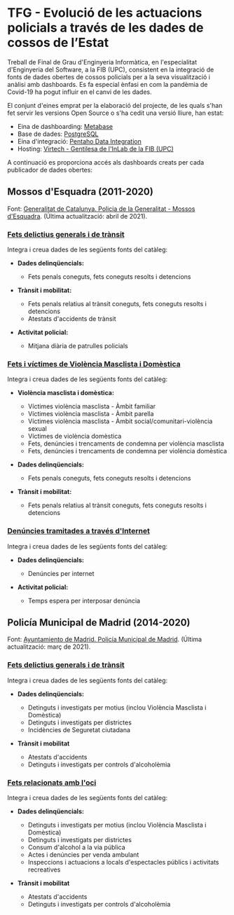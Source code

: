 # TFG - Evolució de les actuacions policials a través de les dades de cossos de l’Estat
Treball de Final de Grau d'Enginyeria Informàtica, en l'especialitat d'Enginyeria del Software, a la FIB (UPC), consistent en la integració de fonts de dades obertes de cossos policials per a la seva visualització i anàlisi amb dashboards. Es fa especial ènfasi en com la pandèmia de Covid-19 ha pogut influir en el canvi de les dades.

El conjunt d'eines emprat per la elaboració del projecte, de les quals s'han fet servir les versions Open Source o s'ha cedit una versió lliure, han estat:
- Eina de dashboarding: [Metabase](https://www.metabase.com/)
- Base de dades: [PostgreSQL](https://www.postgresql.org/)
- Eina d'integració: [Pentaho Data Integration](https://sourceforge.net/projects/pentaho/files/Data%20Integration/)
- Hosting: [Virtech - Gentilesa de l'InLab de la FIB (UPC)](https://inlab.fib.upc.edu/es/servicio-de-cloud-docente-de-la-fib-virtech)


A continuació es proporciona accés als dashboards creats per cada publicador de dades obertes:

## Mossos d'Esquadra (2011-2020)
Font: [Generalitat de Catalunya. Policia de la Generalitat - Mossos d'Esquadra](https://mossos.gencat.cat/ca/els_mossos_desquadra/indicadors_i_qualitat/dades_obertes/). (Última actualització: abril de 2021).
### [Fets delictius generals i de trànsit](http://nattech.fib.upc.edu:40340/public/dashboard/30e41269-da10-4061-b334-7d4f42c6ad6b#theme=night)
Integra i creua dades de les següents fonts del catàleg:
- **Dades delinqüencials:**
  - Fets penals coneguts, fets coneguts resolts i detencions

- **Trànsit i mobilitat:**
  - Fets penals relatius al trànsit coneguts, fets coneguts resolts i detencions
  - Atestats d'accidents de trànsit

- **Activitat policial:**
  - Mitjana diària de patrulles policials

### [Fets i víctimes de Violència Masclista i Domèstica](http://nattech.fib.upc.edu:40340/public/dashboard/379d8ae8-62ab-4646-9887-331256a33831#theme=night)
Integra i creua dades de les següents fonts del catàleg:
- **Violència masclista i domèstica:**
  - Víctimes violència masclista - Àmbit familiar
  - Víctimes violència masclista - Àmbit parella
  - Víctimes violència masclista - Àmbit social/comunitari-violència sexual
  - Víctimes de violència domèstica
  - Fets, denúncies i trencaments de condemna per violència masclista
  - Fets, denúncies i trencaments de condemna per violència domèstica

- **Dades delinqüencials:**
  - Fets penals coneguts, fets coneguts resolts i detencions

- **Trànsit i mobilitat:**
  - Fets penals relatius al trànsit coneguts, fets coneguts resolts i detencions

### [Denúncies tramitades a través d'Internet](http://nattech.fib.upc.edu:40340/public/dashboard/e97c26b2-d884-4154-878d-09620ba91e04#theme=night)
Integra i creua dades de les següents fonts del catàleg:
- **Dades delinqüencials:**
  - Denúncies per internet

- **Activitat policial:**
  - Temps espera per interposar denúncia

## Policía Municipal de Madrid (2014-2020)
Font: [Ayuntamiento de Madrid. Policía Municipal de Madrid](https://datos.madrid.es/sites/v/index.jsp?vgnextoid=bffff1d2a9fdb410VgnVCM2000000c205a0aRCRD&vgnextchannel=374512b9ace9f310VgnVCM100000171f5a0aRCRD). (Última actualització: març de 2021).
### [Fets delictius generals i de trànsit](http://nattech.fib.upc.edu:40340/public/dashboard/37d1a7f4-5b69-4af8-9f10-ec449ae21ffc#theme=night)
Integra i creua dades de les següents fonts del catàleg:
- **Dades delinqüencials:**
  - Detinguts i investigats per motius (inclou Violència Masclista i Domèstica)
  - Detinguts i investigats per districtes
  - Incidències de Seguretat ciutadana

- **Trànsit i mobilitat**
  - Atestats d'accidents
  - Detinguts i investigats per controls d'alcoholèmia

### [Fets relacionats amb l'oci](http://nattech.fib.upc.edu:40340/public/dashboard/e90c4c77-8aae-4be7-9085-3c26414e280d#theme=night)
Integra i creua dades de les següents fonts del catàleg:
- **Dades delinqüencials:**
  - Detinguts i investigats per motius (inclou Violència Masclista i Domèstica)
  - Detinguts i investigats per districtes
  - Consum d'alcohol a la via pública
  - Actes i denúncies per venda ambulant
  - Inspeccions i actuacions a locals d'espectacles públics i activitats recreatives

- **Trànsit i mobilitat**
  - Atestats d'accidents
  - Detinguts i investigats per controls d'alcoholèmia
